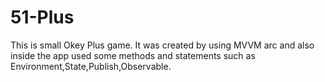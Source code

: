 # 51-Plus
This is small Okey Plus game. It was created by using MVVM arc and also inside the app used some methods and statements such as Environment,State,Publish,Observable.
